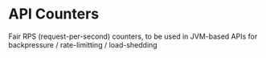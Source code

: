 # API Counters

Fair RPS (request-per-second) counters, to be used in JVM-based APIs for backpressure / rate-limitting / load-shedding